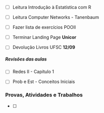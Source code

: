 - [ ] Leitura Introdução à Estatística com R
- [ ] Leitura Computer Networks - Tanenbaum
- [ ] Fazer lista de exercícios POOII
- [ ] Terminar Landing Page **Unicor**
- [ ] Devolução Livros UFSC **12/09**


##### Revisões das aulas
- [ ] Redes II - Capítulo 1
- [ ] Prob e Est - Conceitos Iniciais



### Provas, Atividades e Trabalhos
- [ ] 